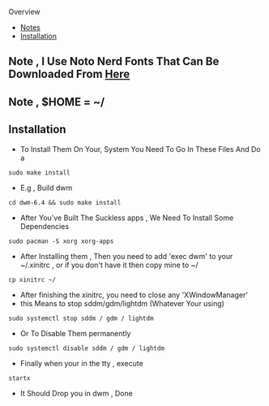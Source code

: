 Overview
* [Notes](#Note)
* [Installation](#Installation)
## Note , I Use Noto Nerd Fonts That Can Be Downloaded From [Here](https://nerdfonts.com)
## Note , $HOME = ~/
## Installation
* To Install Them On Your, System You Need To Go In These Files And Do a

```
sudo make install
```

* E.g , Build dwm

```
cd dwm-6.4 && sudo make install
```

* After You've Built The Suckless apps , We Need To Install Some Dependencies

```
sudo pacman -S xorg xorg-apps
```

* After Installing them , Then you need to add 'exec dwm' to your ~/.xinitrc , or if you don't have it then copy mine to ~/

```
cp xinitrc ~/
```

* After finishing the xinitrc, you need to close any 'XWindowManager'
* this Means to stop sddm/gdm/lightdm (Whatever Your using)

```
sudo systemctl stop sddm / gdm / lightdm
```
* Or To Disable Them permanently
```
sudo systemctl disable sddm / gdm / lightdm
```
* Finally when your in the tty , execute

```
startx
```

* It Should Drop you in dwm , Done
